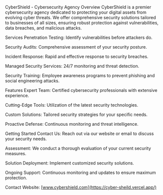 CyberShield - Cybersecurity Agency
Overview
CyberShield is a premier cybersecurity agency dedicated to protecting your digital assets from evolving cyber threats. We offer comprehensive security solutions tailored to businesses of all sizes, ensuring robust protection against vulnerabilities, data breaches, and malicious attacks.

Services
Penetration Testing: Identify vulnerabilities before attackers do.

Security Audits: Comprehensive assessment of your security posture.

Incident Response: Rapid and effective response to security breaches.

Managed Security Services: 24/7 monitoring and threat detection.

Security Training: Employee awareness programs to prevent phishing and social engineering attacks.

Features
Expert Team: Certified cybersecurity professionals with extensive experience.

Cutting-Edge Tools: Utilization of the latest security technologies.

Custom Solutions: Tailored security strategies for your specific needs.

Proactive Defense: Continuous monitoring and threat intelligence.

Getting Started
Contact Us: Reach out via our website or email to discuss your security needs.

Assessment: We conduct a thorough evaluation of your current security measures.

Solution Deployment: Implement customized security solutions.

Ongoing Support: Continuous monitoring and updates to ensure maximum protection.

Contact
Website: [www.cybershield.com](https://cyber-sheild.vercel.app/)




